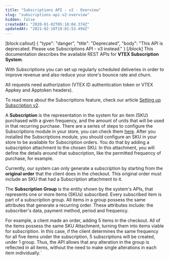 ```yaml
---
title: "Subscriptions API - v2 - Overview"
slug: "subscriptions-api-v2-overview"
hidden: false
createdAt: "2020-01-02T05:18:04.374Z"
updatedAt: "2021-02-10T19:01:53.494Z"
---
```

[block:callout]
{
  "type": "danger",
  "title": "Deprecated",
  "body": "This API is deprecated. Please use Subscriptions API - v3 instead."
}
[/block]
This documentation describes the available REST APIs for **VTEX Subscription System**.

With Subscriptions you can set up regularly scheduled deliveries in order to  improve revenue and also reduce your store's bounce rate and churn.

All requests need authorization (VTEX ID authentication token or VTEX Appkey and Apptoken headers).

To read more about the Subscriptions feature, check our article [Setting up Subscription v2](https://help.vtex.com/tutorial/como-configurar-assinatura-v2--1FA9dfE7vJqxBna9Nft5Sj).


A **Subscription** is the representation in the system for an item (SKU) purchased with a given frequency, and the amount of units that will be used in that recurring purchase. There are a series of steps to configure the Subscriptions module in your store, you can check them [here](https://help.vtex.com/tutorial/how-to-configure-subscriptions%20--1FA9dfE7vJqxBna9Nft5Sj). After you installed the Subscriptions module, you should configure an SKU in your store to be available for Subscription orders. You do that by adding a subscription attachment to the chosen SKU. In this attachment, you will define the details around that subscription, like the permitted frequency of purchase, for example. 

Currently, our system can only generate a subscription by starting from the **original order** that the client does in the checkout. This original order must include an SKU that had a Subscription attachment to it. 

The **Subscription Group** is the entity shown by the system's APIs, that represents one or more items (SKUs) subscribed. Every subscribed item is part of a subscription group. All items in a group possess the same attributes that generate a recurring order. These attributes include: the subscriber's data, payment method, period and frequency. 

For example, a client made an order, adding 5 items in the checkout. All of the items possess the same SKU Attachment, turning them into items viable for subscription. In this case, if the client determines the same frequency for all five items under the subscription, 5 subscriptions will be created, under 1 group. Thus, the API allows that any alteration in the group is reflected in all items, without the need to make single alterations in each item individually.`